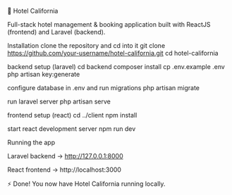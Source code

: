 🏨 Hotel California

Full-stack hotel management & booking application built with ReactJS (frontend) and Laravel (backend).

Installation
clone the repository and cd into it
git clone https://github.com/your-username/hotel-california.git
cd hotel-california

backend setup (laravel)
cd backend
composer install
cp .env.example .env
php artisan key:generate

configure database in .env and run migrations
php artisan migrate

run laravel server
php artisan serve

frontend setup (react)
cd ../client
npm install

start react development server
npm run dev

Running the app

Laravel backend → http://127.0.0.1:8000

React frontend → http://localhost:3000

⚡ Done! You now have Hotel California running locally.
